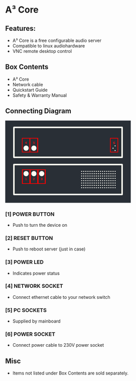# A³ Core
## Features:
- A³ Core is a free configurable audio server
- Compatible to linux audiohardware
- VNC remote desktop control

## Box Contents
- A³ Core
- Network cable
- Quickstart Guide
- Safety & Warranty Manual

## Connecting Diagram
![A³ Core numbered](a3_systen_symbol_core_numbered.png)

### [1] POWER BUTTON
- Push to turn the device on

### [2] RESET BUTTON
- Push to reboot server (just in case)

### [3] POWER LED
- Indicates power status

### [4] NETWORK SOCKET
- Connect ethernet cable to your network switch

### [5] PC SOCKETS
- Supplied by mainboard

### [6] POWER SOCKET
- Connect power cable to 230V power socket

## Misc
- Items not listed under Box Contents are sold separately.
